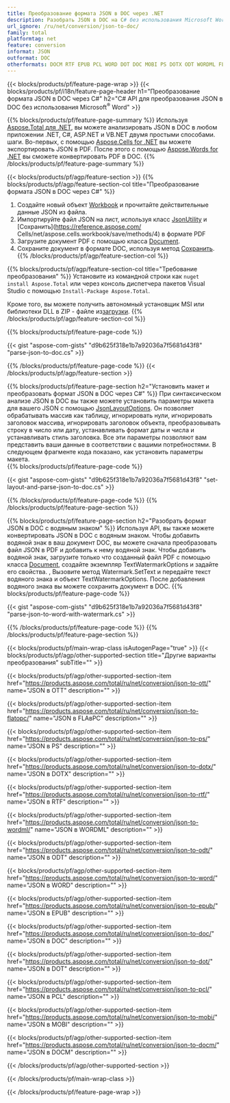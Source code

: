 ```yaml
---
title: Преобразование формата JSON в DOC через .NET
description: Разобрать JSON в DOC на C# без использования Microsoft Word
url_ignore: /ru/net/conversion/json-to-doc/
family: total
platformtag: net
feature: conversion
informat: JSON
outformat: DOC
otherformats: DOCM RTF EPUB PCL WORD DOT DOC MOBI PS DOTX ODT WORDML FLATOPC OTT
---
```

{{< blocks/products/pf/feature-page-wrap >}}
{{< blocks/products/pf/i18n/feature-page-header h1="Преобразование формата JSON в DOC через C#" h2="C# API для преобразования JSON в DOC без использования Microsoft<sup>&reg;</sup> Word" >}}

{{% blocks/products/pf/feature-page-summary %}}
Используя [Aspose.Total для .NET](https://products.aspose.com/total/net/), вы можете анализировать JSON в DOC в любом приложении .NET, C#, ASP.NET и VB.NET двумя простыми способами. шаги. Во-первых, с помощью [Aspose.Cells for .NET](https://products.aspose.com/cells/net/) вы можете экспортировать JSON в PDF. После этого с помощью [Aspose.Words for .NET](https://products.aspose.com/words/net/) вы сможете конвертировать PDF в DOC.
{{% /blocks/products/pf/feature-page-summary  %}}

{{< blocks/products/pf/agp/feature-section >}}
{{% blocks/products/pf/agp/feature-section-col title="Преобразование формата JSON в DOC через C#" %}}
1. Создайте новый объект [Workbook](https://reference.aspose.com/cells/net/aspose.cells/workbook) и прочитайте действительные данные JSON из файла.
2. Импортируйте файл JSON на лист, используя класс [JsonUtility](https://reference.aspose.com/cells/net/aspose.cells.utility/jsonutility) и [Сохранить](https://reference.aspose.com/ Cells/net/aspose.cells.workbook/save/methods/4) в формате PDF
3. Загрузите документ PDF с помощью класса [Document](https://reference.aspose.com/words/net/aspose.words/document).
4. Сохраните документ в формате DOC, используя метод [Сохранить](https://reference.aspose.com/words/net/aspose.words.document/save/methods/3).
{{% /blocks/products/pf/agp/feature-section-col %}}

{{% blocks/products/pf/agp/feature-section-col title="Требование преобразования" %}}
Установите из командной строки как ```nuget install Aspose.Total``` или через консоль диспетчера пакетов Visual Studio с помощью ```Install-Package Aspose.Total```.

Кроме того, вы можете получить автономный установщик MSI или библиотеки DLL в ZIP - файле из[загрузки](https://releases.aspose.comtotal/net).
{{% /blocks/products/pf/agp/feature-section-col %}}

{{% blocks/products/pf/feature-page-code %}}

{{< gist "aspose-com-gists" "d9b625f318e1b7a92036a7f5681d43f8" "parse-json-to-doc.cs" >}}


{{% /blocks/products/pf/feature-page-code %}}
{{< /blocks/products/pf/agp/feature-section >}}

{{% blocks/products/pf/feature-page-section  h2="Установить макет и преобразовать формат JSON в DOC через С#" %}}
При синтаксическом анализе JSON в DOC вы также можете установить параметры макета для вашего JSON с помощью [JsonLayoutOptions](https://reference.aspose.com/cells/net/aspose.cells.utility/jsonlayoutoptions). Он позволяет обрабатывать массив как таблицу, игнорировать нули, игнорировать заголовок массива, игнорировать заголовок объекта, преобразовывать строку в число или дату, устанавливать формат даты и числа и устанавливать стиль заголовка. Все эти параметры позволяют вам представить ваши данные в соответствии с вашими потребностями. В следующем фрагменте кода показано, как установить параметры макета.  
{{% blocks/products/pf/feature-page-code %}}

{{< gist "aspose-com-gists" "d9b625f318e1b7a92036a7f5681d43f8" "set-layout-and-parse-json-to-doc.cs" >}}

{{% /blocks/products/pf/feature-page-code  %}}
{{% /blocks/products/pf/feature-page-section %}}

{{% blocks/products/pf/feature-page-section  h2="Разобрать формат JSON в DOC с водяным знаком" %}}
Используя API, вы также можете конвертировать JSON в DOC с водяным знаком. Чтобы добавить водяной знак в ваш документ DOC, вы можете сначала преобразовать файл JSON в PDF и добавить к нему водяной знак. Чтобы добавить водяной знак, загрузите только что созданный файл PDF с помощью класса [Document](https://reference.aspose.com/words/net/aspose.words/document), создайте экземпляр TextWatermarkOptions и задайте его свойства. , Вызовите метод Watermark.SetText и передайте текст водяного знака и объект TextWatermarkOptions. После добавления водяного знака вы можете сохранить документ в DOC. 
{{% blocks/products/pf/feature-page-code %}}

{{< gist "aspose-com-gists" "d9b625f318e1b7a92036a7f5681d43f8" "parse-json-to-word-with-watermark.cs" >}}

{{% /blocks/products/pf/feature-page-code  %}}
{{% /blocks/products/pf/feature-page-section %}}

{{< blocks/products/pf/main-wrap-class isAutogenPage="true" >}}
{{< blocks/products/pf/agp/other-supported-section title="Другие варианты преобразования" subTitle="" >}}

{{< blocks/products/pf/agp/other-supported-section-item href="https://products.aspose.com/total/ru/net/conversion/json-to-ott/" name="JSON в OTT" description="" >}}

{{< blocks/products/pf/agp/other-supported-section-item href="https://products.aspose.com/total/ru/net/conversion/json-to-flatopc/" name="JSON в FLAвPC" description="" >}}

{{< blocks/products/pf/agp/other-supported-section-item href="https://products.aspose.com/total/ru/net/conversion/json-to-ps/" name="JSON в PS" description="" >}}

{{< blocks/products/pf/agp/other-supported-section-item href="https://products.aspose.com/total/ru/net/conversion/json-to-dotx/" name="JSON в DOTX" description="" >}}

{{< blocks/products/pf/agp/other-supported-section-item href="https://products.aspose.com/total/ru/net/conversion/json-to-rtf/" name="JSON в RTF" description="" >}}

{{< blocks/products/pf/agp/other-supported-section-item href="https://products.aspose.com/total/ru/net/conversion/json-to-wordml/" name="JSON в WORDML" description="" >}}

{{< blocks/products/pf/agp/other-supported-section-item href="https://products.aspose.com/total/ru/net/conversion/json-to-odt/" name="JSON в ODT" description="" >}}

{{< blocks/products/pf/agp/other-supported-section-item href="https://products.aspose.com/total/ru/net/conversion/json-to-word/" name="JSON в WORD" description="" >}}

{{< blocks/products/pf/agp/other-supported-section-item href="https://products.aspose.com/total/ru/net/conversion/json-to-epub/" name="JSON в EPUB" description="" >}}

{{< blocks/products/pf/agp/other-supported-section-item href="https://products.aspose.com/total/ru/net/conversion/json-to-doc/" name="JSON в DOC" description="" >}}

{{< blocks/products/pf/agp/other-supported-section-item href="https://products.aspose.com/total/ru/net/conversion/json-to-dot/" name="JSON в DOT" description="" >}}

{{< blocks/products/pf/agp/other-supported-section-item href="https://products.aspose.com/total/ru/net/conversion/json-to-pcl/" name="JSON в PCL" description="" >}}

{{< blocks/products/pf/agp/other-supported-section-item href="https://products.aspose.com/total/ru/net/conversion/json-to-mobi/" name="JSON в MOBI" description="" >}}

{{< blocks/products/pf/agp/other-supported-section-item href="https://products.aspose.com/total/ru/net/conversion/json-to-docm/" name="JSON в DOCM" description="" >}}



{{< /blocks/products/pf/agp/other-supported-section >}}

{{< /blocks/products/pf/main-wrap-class >}}

{{< /blocks/products/pf/feature-page-wrap >}}